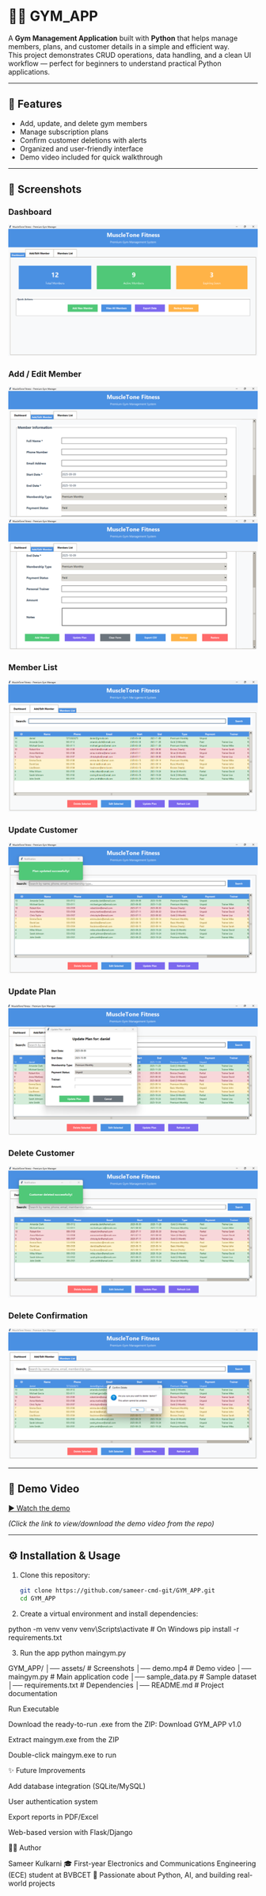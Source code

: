 # 🏋️‍♂️ GYM_APP

A **Gym Management Application** built with **Python** that helps manage members, plans, and customer details in a simple and efficient way.  
This project demonstrates CRUD operations, data handling, and a clean UI workflow — perfect for beginners to understand practical Python applications.

---

## 🚀 Features
- Add, update, and delete gym members
- Manage subscription plans
- Confirm customer deletions with alerts
- Organized and user-friendly interface
- Demo video included for quick walkthrough

---

## 📸 Screenshots

### Dashboard
![Dashboard](assets/dashboard.png)

### Add / Edit Member
![Add/Edit Page 1](assets/addeditpage.png)  
![Add/Edit Page 2](assets/addeditpage2.png)

### Member List
![Member List](assets/memberlist.png)

### Update Customer
![Update Customer](assets/updatecustomer.png)

### Update Plan
![Update Plan](assets/updateplan.png)

### Delete Customer
![Delete Customer](assets/deletecustomer.png)

### Delete Confirmation
![Delete Confirmation](assets/deleteconfirm.png)

---

## 🎥 Demo Video
[▶️ Watch the demo](demo.mp4)

*(Click the link to view/download the demo video from the repo)*

---

## ⚙️ Installation & Usage

1. Clone this repository:
   ```bash
   git clone https://github.com/sameer-cmd-git/GYM_APP.git
   cd GYM_APP

2. Create a virtual environment and install dependencies:

python -m venv venv
venv\Scripts\activate   # On Windows
pip install -r requirements.txt

3. Run the app
   python maingym.py


GYM_APP/
│── assets/              # Screenshots
│── demo.mp4             # Demo video
│── maingym.py           # Main application code
│── sample_data.py       # Sample dataset
│── requirements.txt     # Dependencies
│── README.md            # Project documentation

Run Executable

Download the ready-to-run .exe from the ZIP:
Download GYM_APP v1.0

Extract maingym.exe from the ZIP

Double-click maingym.exe to run




✨ Future Improvements

Add database integration (SQLite/MySQL)

User authentication system

Export reports in PDF/Excel

Web-based version with Flask/Django
   




👨‍💻 Author

Sameer Kulkarni
🎓 First-year Electronics and Communications Engineering (ECE) student at BVBCET
📌 Passionate about Python, AI, and building real-world projects
